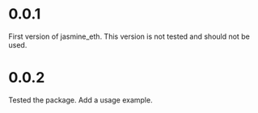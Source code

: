 # 0.0.1

First version of jasmine_eth. 
This version is not tested and should not be used. 

# 0.0.2

Tested the package. 
Add a usage example.
